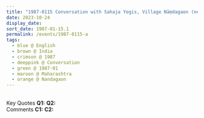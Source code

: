 ```yaml
---
title: "1987-0115 Conversation with Sahaja Yogis, Village Nāṃdagaon (near Śhiṃgave), Maharashtra, India"
date: 2023-10-24
display_date: 
sort_date: 1987-01-15.1
permalink: /events/1987-0115-a
tags:
  - blue @ English
  - brown @ India
  - crimson @ 1987
  - deeppink @ Conversation
  - green @ 1987-01
  - maroon @ Maharashtra
  - orange @ Nandagaon
---
```


<br>

<wave-list>
  <list-title color="DarkSeaGreen" width="55">Key Quotes</list-title>
  <list-item color="BlanchedAlmond" width="280"><b>Q1:</b> <i></i></list-item>
  <list-item color="Lavender" width="280"><b>Q2:</b> <i></i></list-item>
</wave-list>

<br>

<wave-list>
  <list-title color="DarkSeaGreen" width="55">Comments</list-title>
  <list-item color="BlanchedAlmond" width="280"><b>C1:</b> <i></i></list-item>
  <list-item color="Lavender" width="280"><b>C2:</b> <i></i></list-item>
</wave-list>